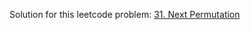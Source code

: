 Solution for this leetcode problem: [31. Next Permutation](https://leetcode.com/problems/next-permutation/)
